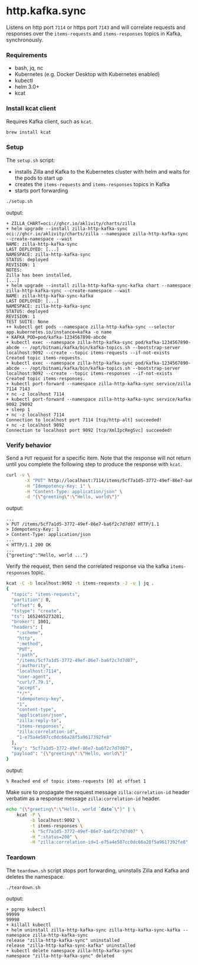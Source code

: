 # http.kafka.sync

Listens on http port `7114` or https port `7143` and will correlate requests and responses over the `items-requests`
and `items-responses` topics in Kafka, synchronously.

### Requirements

- bash, jq, nc
- Kubernetes (e.g. Docker Desktop with Kubernetes enabled)
- kubectl
- helm 3.0+
- kcat

### Install kcat client

Requires Kafka client, such as `kcat`.

```bash
brew install kcat
```

### Setup

The `setup.sh` script:

- installs Zilla and Kafka to the Kubernetes cluster with helm and waits for the pods to start up
- creates the `items-requests` and `items-responses` topics in Kafka
- starts port forwarding

```bash
./setup.sh
```

output:

```text
+ ZILLA_CHART=oci://ghcr.io/aklivity/charts/zilla
+ helm upgrade --install zilla-http-kafka-sync oci://ghcr.io/aklivity/charts/zilla --namespace zilla-http-kafka-sync --create-namespace --wait
NAME: zilla-http-kafka-sync
LAST DEPLOYED: [...]
NAMESPACE: zilla-http-kafka-sync
STATUS: deployed
REVISION: 1
NOTES:
Zilla has been installed.
[...]
+ helm upgrade --install zilla-http-kafka-sync-kafka chart --namespace zilla-http-kafka-sync --create-namespace --wait
NAME: zilla-http-kafka-sync-kafka
LAST DEPLOYED: [...]
NAMESPACE: zilla-http-kafka-sync
STATUS: deployed
REVISION: 1
TEST SUITE: None
++ kubectl get pods --namespace zilla-http-kafka-sync --selector app.kubernetes.io/instance=kafka -o name
+ KAFKA_POD=pod/kafka-1234567890-abcde
+ kubectl exec --namespace zilla-http-kafka-sync pod/kafka-1234567890-abcde -- /opt/bitnami/kafka/bin/kafka-topics.sh --bootstrap-server localhost:9092 --create --topic items-requests --if-not-exists
Created topic items-requests.
+ kubectl exec --namespace zilla-http-kafka-sync pod/kafka-1234567890-abcde -- /opt/bitnami/kafka/bin/kafka-topics.sh --bootstrap-server localhost:9092 --create --topic items-responses --if-not-exists
Created topic items-responses.
+ kubectl port-forward --namespace zilla-http-kafka-sync service/zilla 7114 7143
+ nc -z localhost 7114
+ kubectl port-forward --namespace zilla-http-kafka-sync service/kafka 9092 29092
+ sleep 1
+ nc -z localhost 7114
Connection to localhost port 7114 [tcp/http-alt] succeeded!
+ nc -z localhost 9092
Connection to localhost port 9092 [tcp/XmlIpcRegSvc] succeeded!
```

### Verify behavior

Send a `PUT` request for a specific item.
Note that the response will not return until you complete the following step to produce the response with `kcat`.

```bash
curl -v \
       -X "PUT" http://localhost:7114/items/5cf7a1d5-3772-49ef-86e7-ba6f2c7d7d07 \
       -H "Idempotency-Key: 1" \
       -H "Content-Type: application/json" \
       -d "{\"greeting\":\"Hello, world\"}"
```

output:

```text
...
> PUT /items/5cf7a1d5-3772-49ef-86e7-ba6f2c7d7d07 HTTP/1.1
> Idempotency-Key: 1
> Content-Type: application/json
...
< HTTP/1.1 200 OK
...
{"greeting":"Hello, world ..."}
```

Verify the request, then send the correlated response via the kafka `items-responses` topic.

```bash
kcat -C -b localhost:9092 -t items-requests -J -u | jq .
{
  "topic": "items-requests",
  "partition": 0,
  "offset": 0,
  "tstype": "create",
  "ts": 1652465273281,
  "broker": 1001,
  "headers": [
    ":scheme",
    "http",
    ":method",
    "PUT",
    ":path",
    "/items/5cf7a1d5-3772-49ef-86e7-ba6f2c7d7d07",
    ":authority",
    "localhost:7114",
    "user-agent",
    "curl/7.79.1",
    "accept",
    "*/*",
    "idempotency-key",
    "1",
    "content-type",
    "application/json",
    "zilla:reply-to",
    "items-responses",
    "zilla:correlation-id",
    "1-e75a4e507cc0dc66a28f5a9617392fe8"
  ],
  "key": "5cf7a1d5-3772-49ef-86e7-ba6f2c7d7d07",
  "payload": "{\"greeting\":\"Hello, world\"}"
}
```

output:

```text
% Reached end of topic items-requests [0] at offset 1
```

Make sure to propagate the request message `zilla:correlation-id` header verbatim as a response message `zilla:correlation-id` header.

```bash
echo "{\"greeting\":\"Hello, world `date`\"}" | \
    kcat -P \
         -b localhost:9092 \
         -t items-responses \
         -k "5cf7a1d5-3772-49ef-86e7-ba6f2c7d7d07" \
         -H ":status=200" \
         -H "zilla:correlation-id=1-e75a4e507cc0dc66a28f5a9617392fe8"
```

### Teardown

The `teardown.sh` script stops port forwarding, uninstalls Zilla and Kafka and deletes the namespace.

```bash
./teardown.sh
```

output:

```text
+ pgrep kubectl
99999
99998
+ killall kubectl
+ helm uninstall zilla-http-kafka-sync zilla-http-kafka-sync-kafka --namespace zilla-http-kafka-sync
release "zilla-http-kafka-sync" uninstalled
release "zilla-http-kafka-sync-kafka" uninstalled
+ kubectl delete namespace zilla-http-kafka-sync
namespace "zilla-http-kafka-sync" deleted
```
